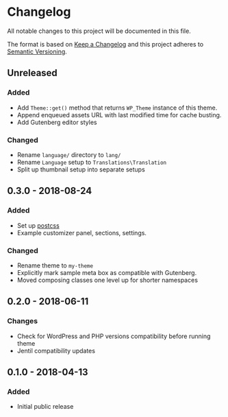 # Changelog
All notable changes to this project will be documented in this file.

The format is based on [Keep a Changelog](http://keepachangelog.com/en/1.0.0/)
and this project adheres to [Semantic Versioning](http://semver.org/spec/v2.0.0.html).

## Unreleased

### Added
- Add `Theme::get()` method that returns `WP_Theme` instance of this theme.
- Append enqueued assets URL with last modified time for cache busting.
- Add Gutenberg editor styles

### Changed
- Rename `language/` directory to `lang/`
- Rename `Language` setup to `Translations\Translation`
- Split up thumbnail setup into separate setups

## 0.3.0 - 2018-08-24

### Added
- Set up [postcss](https://postcss.org)
- Example customizer panel, sections, settings.

### Changed
- Rename theme to `my-theme`
- Explicitly mark sample meta box as compatible with Gutenberg.
- Moved composing classes one level up for shorter namespaces

## 0.2.0 - 2018-06-11

### Changes
- Check for WordPress and PHP versions compatibility before running theme
- Jentil compatibility updates

## 0.1.0 - 2018-04-13

### Added
- Initial public release
